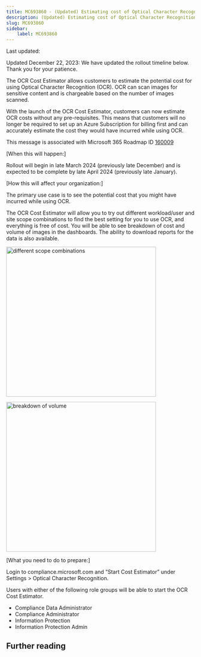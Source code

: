 ```yaml
---
title: MC693860 - (Updated) Estimating cost of Optical Character Recognition (OCR) for Exchange, Teams, SharePoint, OneDrive, Endpoint
description: (Updated) Estimating cost of Optical Character Recognition (OCR) for Exchange, Teams, SharePoint, OneDrive, Endpoint
slug: MC693860
sidebar:
    label: MC693860
---
```



Last updated: 

<p style="">Updated December 22, 2023: We have updated the rollout timeline below. Thank you for your patience.</p><p style="">The OCR Cost Estimator allows customers to estimate the potential cost for using Optical Character Recognition (OCR). OCR  can scan images for sensitive content and is chargeable based on the number of images scanned.<br></p><p>With the launch of the OCR Cost Estimator, customers can now estimate OCR costs without any pre-requisites. This means that customers will no longer be required to set up an Azure Subscription for billing first and can accurately estimate the cost they would have incurred while using OCR.</p>
<p>This message is associated with Microsoft 365 Roadmap ID <a href="https://www.microsoft.com/microsoft-365/roadmap?filters=&amp;searchterms=160009" target="_blank">160009</a></p>
<p>[When this will happen:]</p>

<p>Rollout will begin in late March 2024 (previously late December) and is expected to be complete by late April 2024 (previously late January).</p>

<p>[How this will affect your organization:]</p>

<p>The primary use case is to see the potential cost that you might have incurred while using OCR. 
</p><p>The OCR Cost Estimator will allow you to try out different workload/user and site scope combinations to find the best setting for you to use OCR, and everything is free of cost. You will be able to see breakdown of cost and volume of images in the dashboards. The ability to download reports for the data is also available.</p><p><img src="https://img-prod-cms-rt-microsoft-com.akamaized.net/cms/api/am/imageFileData/RW1f1k4?ver=6d16" style="width: 400px;" alt="different scope combinations"><br></p><p><img src="https://img-prod-cms-rt-microsoft-com.akamaized.net/cms/api/am/imageFileData/RW1eYKs?ver=dbb4" style="width: 400px;" alt="breakdown of volume"><br></p>
<p>[What you need to do to prepare:]</p>
<p>Login to compliance.microsoft.com and “Start Cost Estimator” under Settings &gt; Optical Character Recognition.
</p><p>Users with either of the following role groups will be able to start the OCR Cost Estimator.
</p><ul><li>Compliance Data Administrator
</li><li>Compliance Administrator
</li><li>Information Protection
</li><li>Information Protection Admin</li></ul>

## Further reading
